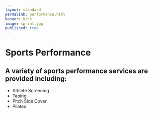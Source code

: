 ```yaml
---
layout: standard
permalink: performance.html
banner: kick
image: sprint.jpg
published: true
---
```



# Sports Performance

## A variety of sports performance services are provided including:

- Athlete Screening
- Taping
- Pitch Side Cover
- Pilates
